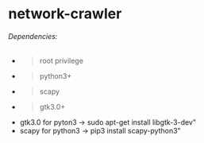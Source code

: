 # network-crawler

###### Dependencies:
- > root privilege
- > python3+
- > scapy
- > gtk3.0+
- gtk3.0 for pyton3 -> sudo apt-get install libgtk-3-dev"
- scapy for python3 -> pip3 install scapy-python3"

